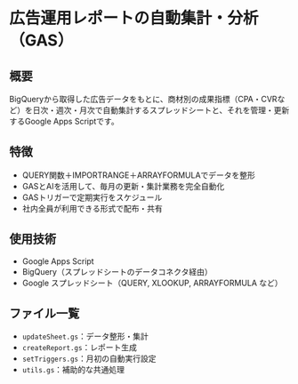 # 広告運用レポートの自動集計・分析（GAS）

## 概要

BigQueryから取得した広告データをもとに、商材別の成果指標（CPA・CVRなど）を日次・週次・月次で自動集計するスプレッドシートと、それを管理・更新するGoogle Apps Scriptです。

## 特徴
- QUERY関数＋IMPORTRANGE＋ARRAYFORMULAでデータを整形
- GASとAIを活用して、毎月の更新・集計業務を完全自動化
- GASトリガーで定期実行をスケジュール
- 社内全員が利用できる形式で配布・共有

## 使用技術
- Google Apps Script
- BigQuery（スプレッドシートのデータコネクタ経由）
- Google スプレッドシート（QUERY, XLOOKUP, ARRAYFORMULA など）

## ファイル一覧
- `updateSheet.gs`：データ整形・集計
- `createReport.gs`：レポート生成
- `setTriggers.gs`：月初の自動実行設定
- `utils.gs`：補助的な共通処理

